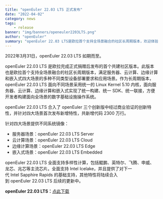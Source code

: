 ```yaml
---
title: "openEuler 22.03 LTS 正式发布"
date: "2022-04-02"
category: news
tags:
    - release
banner: "img/banners/openeuler2203LTS.png"
author: "openEuler"
summary: "openEuler 22.03 LTS是欧拉首个支持全场景融合的社区长周期版本，欢迎体验。"
---
```


<div class="markdown">

2022年3月31日，openEuler 22.03 LTS 如期而至。

openEuler 22.03 LTS 是欧拉完成正式捐赠后发布的首个共建社区版本。此版本也是欧拉首个支持全场景融合的社区长周期版本，满足服务器、云计算、边缘计算和嵌入式四大场景的多种不同类型设备部署要求和应用场景。作为长周期版本，openEuler 22.03 LTS 面向不同场景采用统一的 Linux Kernel 5.10 内核，面向服务器、云计算、边缘计算和嵌入式实现了统一构建、统一 SDK、统一联接，方便开发者构建面向全场景的数字基础设施操作系统。

openEuler 22.03 LTS 合入了 openEuler 三个创新版中经过商业验证的创新特性，并针对四大场景首次发布新增特性，共新增代码 2300 万行。

针对四大场景提供不同系统镜像：

- 服务器场景：openEuler 22.03 LTS Server
- 云计算场景：openEuler 22.03 LTS Cloud
- 边缘计算场景：openEuler 22.03 LTS Edge
- 嵌入式场景：openEuler 22.03 LTS Embedded

openEuler 22.03 LTS 全面支持多样性计算，包括鲲鹏、英特尔、飞腾、申威、龙芯、兆芯等主流芯片。全面支持 Intel Icelake，并且提供了对下一代 Intel Sapphire Rapids 的基础支持，其他特性将陆续合入到 openEuler 22.03 LTS 后续的更新中。

**openEuler 22.03 LTS：**[点此下载](https://repo.openeuler.org/openEuler-22.03-LTS/)

</div>
